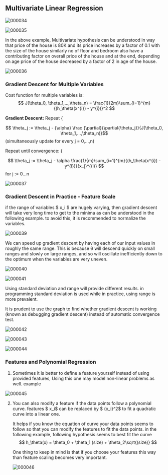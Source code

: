 ## Multivariate Linear Regression

![000034](images/2020-10-09-000034.jpg)

![000035](images/2020-10-09-000035.jpg)

In the above example, Multivariate hypothesis can be understood in way that price of the house is 80K and its price increases by a factor of 0.1 with the size of the house similarly no of floor and bedroom also have a contributing factor on overall price of the house and at the end, depending on age price of the house decreased by a factor of 2 in age of the house.

![000036](images/2020-10-09-000036.jpg)

### Gradient Descent for Multiple Variables

Cost function for multiple variables is:
$$ J(\theta_0, \theta_1,...,\theta_n) = \frac{1}{2m}\sum_{i=1}^{m}{(h_\theta(x^{i}) - y^{i})}^2 $$

**Gradient Descent:**
Repeat {

$$ \theta_j := \theta_j - {\alpha} \frac {\partial}{\partial{\theta_j}}{J(\theta_0, \theta_1,...,\theta_n)}$$
(simultaneously update for every j = 0,...,n)

Repeat until convergence: {

$$ \theta_j := \theta_j - \alpha \frac{1}{m}\sum_{i=1}^{m}{(h_\theta(x^{i}) - y^{i})}{x_j}^{(i)} $$ for j := 0...n

![000037](images/2020-10-09-000037.jpg)

### Gradient Descent in Practice - Feature Scale
if the range of variables $ x_i $ are hugely varying, then gradient descent will take very long time to get to the minima as can be understood in the following example. to avoid this, it is recommended to normalize the variables. 

![000039](images/2020-10-09-000039.jpg)

We can speed up gradient descent by having each of our input values in roughly the same range. This is because θ will descend quickly on small ranges and slowly on large ranges, and so will oscillate inefficiently down to the optimum when the variables are very uneven.

![000040](images/2020-10-09-000040.jpg)

![000041](images/2020-10-09-000041.jpg)

Using standard deviation and range will provide different results. in programming standard deviation is used while in practice, using range is more prevalent.

It is prudent to use the graph to find whether gradient descent is working (known as debugging gradient descent) instead of automatic convergence test.

![000042](images/2020-10-09-000042.jpg)

![000043](images/2020-10-09-000043.jpg)

![000044](images/2020-10-09-000044.jpg)

### Features and Polynomial Regression
1. Sometimes it is better to define a feature yourself instead of using provided features, Using this one may model non-linear problems as well. example

  ![000045](images/2020-10-09-000045.jpg)

2. You can also modify a feature if the data points follow a polynomial curve. features $ x_i$ can be replaced by $ {x_i}^2$ to fit a quadratic curve into a linear one. 

   It helps if you know the equation of curve your data points seems to follow so that you can modify the features to fit the data points. in the following example, following hypothesis seems to best fit the curve $$ h_\theta(x) = \theta_0 + \theta_1 (size) + \theta_2\sqrt{(size)} $$

   One thing to keep in mind is that if you choose your features this way than feature scaling becomes very important.

   ![000046](images/2020-10-09-000046.jpg)
